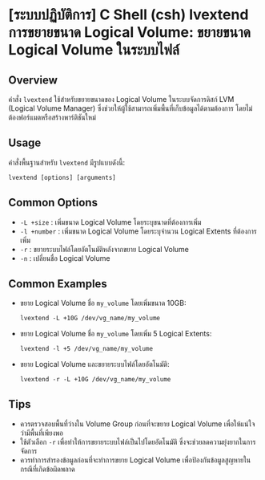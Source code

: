 # [ระบบปฏิบัติการ] C Shell (csh) lvextend การขยายขนาด Logical Volume: ขยายขนาด Logical Volume ในระบบไฟล์

## Overview
คำสั่ง `lvextend` ใช้สำหรับขยายขนาดของ Logical Volume ในระบบจัดการดิสก์ LVM (Logical Volume Manager) ซึ่งช่วยให้ผู้ใช้สามารถเพิ่มพื้นที่เก็บข้อมูลได้ตามต้องการ โดยไม่ต้องฟอร์แมตหรือสร้างพาร์ติชันใหม่

## Usage
คำสั่งพื้นฐานสำหรับ `lvextend` มีรูปแบบดังนี้:

```csh
lvextend [options] [arguments]
```

## Common Options
- `-L +size` : เพิ่มขนาด Logical Volume โดยระบุขนาดที่ต้องการเพิ่ม
- `-l +number` : เพิ่มขนาด Logical Volume โดยระบุจำนวน Logical Extents ที่ต้องการเพิ่ม
- `-r` : ขยายระบบไฟล์โดยอัตโนมัติหลังจากขยาย Logical Volume
- `-n` : เปลี่ยนชื่อ Logical Volume

## Common Examples
- ขยาย Logical Volume ชื่อ `my_volume` โดยเพิ่มขนาด 10GB:
    ```csh
    lvextend -L +10G /dev/vg_name/my_volume
    ```

- ขยาย Logical Volume ชื่อ `my_volume` โดยเพิ่ม 5 Logical Extents:
    ```csh
    lvextend -l +5 /dev/vg_name/my_volume
    ```

- ขยาย Logical Volume และขยายระบบไฟล์โดยอัตโนมัติ:
    ```csh
    lvextend -r -L +10G /dev/vg_name/my_volume
    ```

## Tips
- ควรตรวจสอบพื้นที่ว่างใน Volume Group ก่อนที่จะขยาย Logical Volume เพื่อให้แน่ใจว่ามีพื้นที่เพียงพอ
- ใช้ตัวเลือก `-r` เพื่อทำให้การขยายระบบไฟล์เป็นไปโดยอัตโนมัติ ซึ่งจะช่วยลดความยุ่งยากในการจัดการ
- ควรทำการสำรองข้อมูลก่อนที่จะทำการขยาย Logical Volume เพื่อป้องกันข้อมูลสูญหายในกรณีที่เกิดข้อผิดพลาด